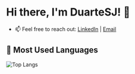 # Hi there, I'm **DuarteSJ**! 👋

- 📫 Feel free to reach out: [LinkedIn](https://www.linkedin.com/in/your-linkedin) | [Email](mailto:ddduarte@sapo.ptDuarteSJ)

## 🌱 Most Used Languages
![Top Langs](https://github-readme-stats.vercel.app/api/top-langs/?username=DuarteSJ&layout=compact&theme=radical)
